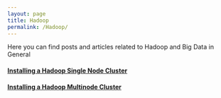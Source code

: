 ```yaml
---
layout: page
title: Hadoop
permalink: /Hadoop/
---
```


Here you can find posts and articles related to Hadoop and Big Data in General

#### [Installing a Hadoop Single Node Cluster](/CSUEB-Big-Data/2015/06/25/Install-A-Hadoop-Single-Node-Cluster.html) 
#### [Installing a Hadoop Multinode Cluster](/CSUEB-Big-Data/2015/06/26/Install-A-Hadoop-Multinode-Cluster.html) 


